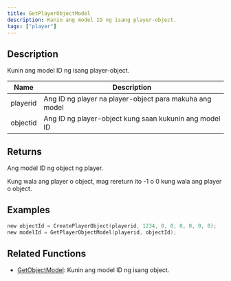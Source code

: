 ```yaml
---
title: GetPlayerObjectModel
description: Kunin ang model ID ng isang player-object.
tags: ["player"]
---
```


<VersionWarn version='SA-MP 0.3.7' />

## Description

Kunin ang model ID ng isang player-object.

| Name     | Description                                                   |
| -------- | ------------------------------------------------------------- |
| playerid | Ang ID ng player na player-object para makuha ang model       |
| objectid | Ang ID ng player-object kung saan kukunin ang model ID        |

## Returns

Ang model ID ng object ng player.

Kung wala ang player o object, mag rereturn ito -1 o 0 kung wala ang player o object.

## Examples

```c
new objectId = CreatePlayerObject(playerid, 1234, 0, 0, 0, 0, 0, 0);
new modelId = GetPlayerObjectModel(playerid, objectId);
```

## Related Functions

- [GetObjectModel](GetObjectModel): Kunin ang model ID ng isang object.